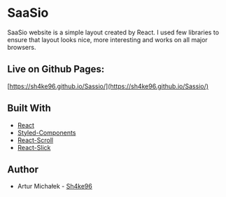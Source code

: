 # SaaSio

SaaSio website is a simple layout created by React. I used few libraries to ensure that layout looks nice, more interesting and works on all major browsers.

## Live on Github Pages:

[https://sh4ke96.github.io/Sassio/](https://sh4ke96.github.io/Sassio/)

## Built With

* [React](https://reactjs.org/)
* [Styled-Components](https://styled-components.com/)
* [React-Scroll](https://www.npmjs.com/package/react-scroll)
* [React-Slick](https://react-slick.neostack.com/)

## Author
* Artur Michałek - [Sh4ke96](https://github.com/Sh4ke96)
